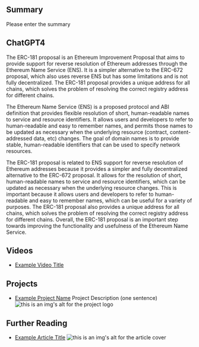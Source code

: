 ## Summary

Please enter the summary

## ChatGPT4

The ERC-181 proposal is an Ethereum Improvement Proposal that aims to provide support for reverse resolution of Ethereum addresses through the Ethereum Name Service (ENS). It is a simpler alternative to the ERC-672 proposal, which also uses reverse ENS but has some limitations and is not fully decentralized. The ERC-181 proposal provides a unique address for all chains, which solves the problem of resolving the correct registry address for different chains.

The Ethereum Name Service (ENS) is a proposed protocol and ABI definition that provides flexible resolution of short, human-readable names to service and resource identifiers. It allows users and developers to refer to human-readable and easy to remember names, and permits those names to be updated as necessary when the underlying resource (contract, content-addressed data, etc) changes. The goal of domain names is to provide stable, human-readable identifiers that can be used to specify network resources.

The ERC-181 proposal is related to ENS support for reverse resolution of Ethereum addresses because it provides a simpler and fully decentralized alternative to the ERC-672 proposal. It allows for the resolution of short, human-readable names to service and resource identifiers, which can be updated as necessary when the underlying resource changes. This is important because it allows users and developers to refer to human-readable and easy to remember names, which can be useful for a variety of purposes. The ERC-181 proposal also provides a unique address for all chains, which solves the problem of resolving the correct registry address for different chains. Overall, the ERC-181 proposal is an important step towards improving the functionality and usefulness of the Ethereum Name Service.

## Videos

- [Example Video Title](https://www.youtube.com/watch?v=TDGq4aeevgY)

## Projects

- [Example Project Name](https://xxxx.xxx/xxxxx) Project Description (one sentence) ![this is an img's alt for the project logo](https://xxxx.xxx/project-logo.xxx)

## Further Reading

- [Example Article Title](https://xxxx.xxx/xxxxx) ![this is an img's alt for the article cover](https://xxxx.xxx/article-cover.xxx)
